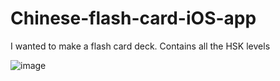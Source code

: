 # Chinese-flash-card-iOS-app

I wanted to make a flash card deck. Contains all the HSK levels


![image](https://github.com/ambeckley/Chinese-flash-card-iOS-app/assets/45105699/ebcecb83-1007-4414-9d23-561b01e12630)
